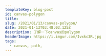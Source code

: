 ```yaml
---
templateKey: blog-post
id: canvas-polygon
title: 
slug: /2021/01/13/canvas-polygon/
date: 2021-01-13T03:48:03.125Z
description: 了解一下canvas的polygon
headerImage: https://i.imgur.com/Ivxkc3R.jpg
tags:
  - canvas, path,
---
```

 